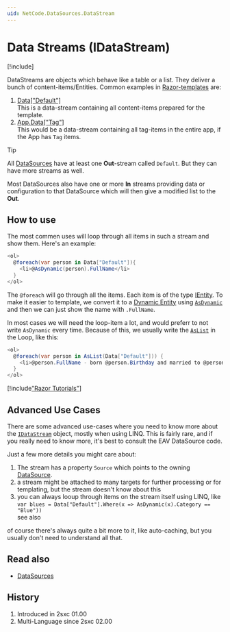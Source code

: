 ```yaml
---
uid: NetCode.DataSources.DataStream
---
```


# Data Streams (IDataStream)

[!include[](~/pages/basics/stack/_shared-float-summary.md)]
<style>.context-box-summary .datasource { visibility: visible; } </style>

DataStreams are objects which behave like a table or a list. They deliver a bunch of content-items/Entities.
Common examples in [Razor-templates](xref:NetCode.Razor.Component) are:

1. [Data["Default"]](xref:NetCode.DynamicCode.Data)  
    This is a data-stream containing all content-items prepared for the template.
2. [App.Data["Tag"]](xref:NetCode.DynamicCode.Objects.App.Data)  
    This would be a data-stream containing all tag-items in the entire app, if the App has `Tag` items.

> [!TIP]
> All [DataSources](xref:NetCode.DataSources.DataSource) have at least one **Out**-stream called `Default`. But they can have more streams as well.
>
> Most DataSources also have one or more **In** streams providing data or configuration to that DataSource which will then give a modified list to the **Out**.

## How to use

The most commen uses will loop through all items in such a stream and show them. Here's an example:

```cs
<ol>
  @foreach(var person in Data["Default"]){
    <li>@AsDynamic(person).FullName</li>
  }
</ol>
```

The `@foreach` will go through all the items. Each item is of the type [IEntity](xref:NetCode.DynamicData.Entity). To make it easier to template, we convert it to a [Dynamic Entity](xref:NetCode.DynamicData.DynamicEntity) using [`AsDynamic`](xref:NetCode.DynamicCode.AsDynamic) and then we can just show the name with `.FullName`.

In most cases we will need the loop-item a lot, and would preferr to not write `AsDynamic` every time. Because of this, we usually write the [`AsList`](xref:NetCode.DynamicCode.AsList) in the Loop, like this:

```cs
<ol>
  @foreach(var person in AsList(Data["Default"])) {
    <li>@person.FullName - born @person.Birthday and married to @person.SpouseName</li>
  }
</ol>
```

[!include["Razor Tutorials"](~/shared/tutorials/razor.md)]

## Advanced Use Cases

There are some advanced use-cases where you need to know more about the [`IDataStream`](xref:ToSic.Eav.DataSource.IDataStream) object, mostly when using LINQ. This is fairly rare, and if you really need to know more, it's best to consult the EAV DataSource code.

Just a few more details you might care about:

1. The stream has a property `Source` which points to the owning [DataSource](xref:NetCode.DataSources.DataSource).
1. a stream might be attached to many targets for further processing or for templating, but the stream doesn't know about this
1. you can always looup through items on the stream itself using LINQ, like  
    `var blues = Data["Default"].Where(x => AsDynamic(x).Category == "Blue"))`  
    see also [](xref:NetCode.Data.Linq.Index)

of course there's always quite a bit more to it, like auto-caching, but you usually don't need to understand all that.  

## Read also

* [DataSources](xref:NetCode.DataSources.DataSource)

## History

1. Introduced in 2sxc 01.00
2. Multi-Language since 2sxc 02.00

